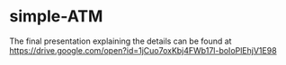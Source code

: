 # simple-ATM

The final presentation explaining the details can be found at https://drive.google.com/open?id=1jCuo7oxKbj4FWb17l-boIoPlEhjV1E98
